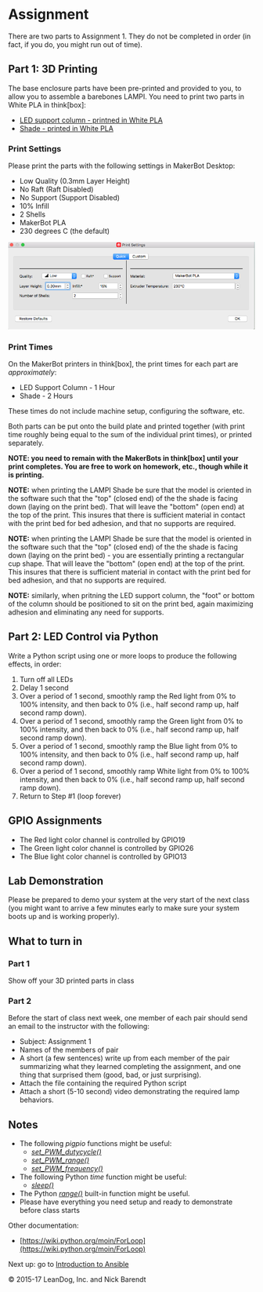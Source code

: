 # Assignment

There are two parts to Assignment 1.  They do not be completed in order (in fact, if you do, you might run out of time).

## Part 1: 3D Printing

The base enclosure parts have been pre-printed and provided to you, to allow you to assemble a barebones LAMPI.  You need to print two parts in White PLA in think\[box\]:

* [LED support column - printned in White PLA](../../Lampi/Hardware/3DPrinting/lampi-print-white-led-column.stl)
* [Shade - printed in White PLA](../../Lampi/Hardware/3DPrinting/lampi-print-white-shade.stl)

### Print Settings

Please print the parts with the following settings in MakerBot Desktop:

* Low Quality (0.3mm Layer Height)
* No Raft (Raft Disabled)
* No Support (Support Disabled)
* 10% Infill
* 2 Shells
* MakerBot PLA
* 230 degrees C (the default)

![](Images/makerbot_desktop_settings.png)


### Print Times

On the MakerBot printers in think\[box\], the print times for each part are _approximately_:

* LED Support Column - 1 Hour
* Shade - 2 Hours

These times do not include machine setup, configuring the software, etc.

Both parts can be put onto the build plate and printed together (with print time roughly being equal to the sum of the individual print times), or printed separately.  

**NOTE: you need to remain with the MakerBots in think\[box\] until your print completes.  You are free to work on homework, etc., though while it is printing.**


**NOTE:** when printing the LAMPI Shade be sure that the model is oriented in the software such that the "top" (closed end) of the the shade is facing down (laying on the print bed).  That will leave the "bottom" (open end) at the top of the print.  This insures that there is sufficient material in contact with the print bed for bed adhesion, and that no supports are required.


**NOTE:** when printing the LAMPI Shade be sure that the model is oriented in the software such that the "top" (closed end) of the the shade is facing down (laying on the print bed) - you are essentially printing a rectangular cup shape.  That will leave the "bottom" (open end) at the top of the print.  This insures that there is sufficient material in contact with the print bed for bed adhesion, and that no supports are required.

**NOTE:** similarly, when pritning the LED support column, the "foot" or bottom of the column should be positioned to sit on the print bed, again maximizing adhesion and eliminating any need for supports.

## Part 2:  LED Control via Python

Write a Python script using one or more loops to produce the following effects, in order:

1. Turn off all LEDs
1. Delay 1 second
1. Over a period of 1 second, smoothly ramp the Red light from 0% to 100% intensity, and then back to 0% (i.e., half second ramp up, half second ramp down). 
1. Over a period of 1 second, smoothly ramp the Green light from 0% to 100% intensity, and then back to 0% (i.e., half second ramp up, half second ramp down). 
1. Over a period of 1 second, smoothly ramp the Blue light from 0% to 100% intensity, and then back to 0% (i.e., half second ramp up, half second ramp down). 
1. Over a period of 1 second, smoothly ramp White light from 0% to 100% intensity, and then back to 0% (i.e., half second ramp up, half second ramp down). 
1. Return to Step #1 (loop forever)

## GPIO Assignments
* The Red light color channel is controlled by GPIO19
* The Green light color channel is controlled by GPIO26
* The Blue light color channel is controlled by GPIO13

## Lab Demonstration
Please be prepared to demo your system at the very start of the next class (you might want to arrive a few minutes early to make sure your system boots up and is working properly).

## What to turn in

### Part 1
Show off your 3D printed parts in class

### Part 2

Before the start of class next week, one member of each pair should send an email to the instructor with the following:

* Subject:  Assignment 1
* Names of the members of pair
* A short (a few sentences) write up from each member of the pair summarizing what they learned completing the assignment, and one thing that surprised them (good, bad, or just surprising).
* Attach the file containing the required Python script
* Attach a short (5-10 second) video demonstrating the required lamp behaviors.


## Notes
* The following *pigpio* functions might be useful:
  * [_set_PWM_dutycycle()_](http://abyz.co.uk/rpi/pigpio/python.html#set_PWM_dutycycle)
  * [_set_PWM_range()_](http://abyz.co.uk/rpi/pigpio/python.html#set_PWM_range)
  * [_set_PWM_frequency()_](http://abyz.co.uk/rpi/pigpio/python.html#set_PWM_frequency)
* The following Python *time* function might be useful:
  * [_sleep()_](https://docs.python.org/2/library/time.html#time.sleep)
* The Python [_range()_](https://docs.python.org/2/library/functions.html#range) built-in function might be useful.
* Please have everything you need setup and ready to demonstrate before class starts

Other documentation:
* [https://wiki.python.org/moin/ForLoop](https://wiki.python.org/moin/ForLoop)

Next up: go to [Introduction to Ansible](../01.8_Ansible_Introduction/README.md)

&copy; 2015-17 LeanDog, Inc. and Nick Barendt
